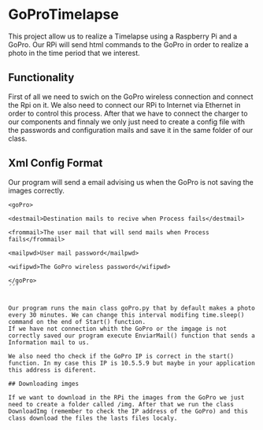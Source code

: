 # GoProTimelapse

This project allow us to realize a Timelapse using a Raspberry Pi and a GoPro. Our RPi will send html commands to the GoPro in order to realize a photo in the time period that we interest.

## Functionality

First of all we need to swich on the GoPro wireless connection and connect the Rpi on it. We also need to connect our RPi to Internet via Ethernet in order to control this process.
After that we have to connect the charger to our components and finnaly we only just need to create a <xml> config file with the passwords and configuration mails and save it in the same folder of our class. 

## Xml Config Format

Our program will send a email advising us when the GoPro is not saving the images correctly.
```
<goPro>

<destmail>Destination mails to recive when Process fails</destmail>

<frommail>The user mail that will send mails when Process fails</frommail>

<mailpwd>User mail password</mailpwd>

<wifipwd>The GoPro wireless password</wifipwd>

</goPro>
´´´


Our program runs the main class goPro.py that by default makes a photo every 30 minutes. We can change this interval modifing time.sleep() command on the end of Start() function.
If we have not connection whith the GoPro or the imgage is not correctly saved our program execute EnviarMail() function that sends a Information mail to us.

We also need tho check if the GoPro IP is correct in the start() function. In my case this IP is 10.5.5.9 but maybe in your application this address is diferent.

## Downloading imges

If we want to download in the RPi the images from the GoPro we just need to create a folder called /img. After that we run the class DownloadImg (remember to check the IP address of the GoPro) and this class download the files the lasts files localy.
